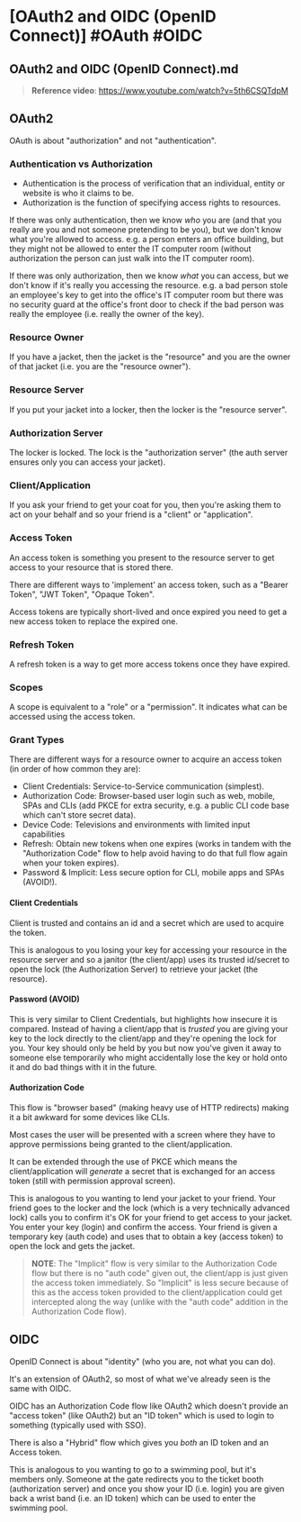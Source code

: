 # [OAuth2 and OIDC (OpenID Connect)] #OAuth #OIDC

## OAuth2 and OIDC (OpenID Connect).md

> **Reference video**: https://www.youtube.com/watch?v=5th6CSQTdpM

## OAuth2

OAuth is about "authorization" and not "authentication". 

### Authentication vs Authorization

- Authentication is the process of verification that an individual, entity or website is who it claims to be.
- Authorization is the function of specifying access rights to resources.

If there was only authentication, then we know _who_ you are (and that you really are you and not someone pretending to be you), but we don't know what you're allowed to access. e.g. a person enters an office building, but they might not be allowed to enter the IT computer room (without authorization the person can just walk into the IT computer room).

If there was only authorization, then we know _what_ you can access, but we don't know if it's really you accessing the resource. e.g. a bad person stole an employee's key to get into the office's IT computer room but there was no security guard at the office's front door to check if the bad person was really the employee (i.e. really the owner of the key).

### Resource Owner

If you have a jacket, then the jacket is the "resource" and you are the owner of that jacket (i.e. you are the "resource owner").

### Resource Server

If you put your jacket into a locker, then the locker is the "resource server".

### Authorization Server

The locker is locked. The lock is the "authorization server" (the auth server ensures only you can access your jacket).

### Client/Application

If you ask your friend to get your coat for you, then you're asking them to act on your behalf and so your friend is a "client" or "application".

### Access Token

An access token is something you present to the resource server to get access to your resource that is stored there.

There are different ways to 'implement' an access token, such as a "Bearer Token", "JWT Token", "Opaque Token".

Access tokens are typically short-lived and once expired you need to get a new access token to replace the expired one.

### Refresh Token

A refresh token is a way to get more access tokens once they have expired.

### Scopes

A scope is equivalent to a "role" or a "permission". It indicates what can be accessed using the access token.

### Grant Types

There are different ways for a resource owner to acquire an access token (in order of how common they are):

- Client Credentials: Service-to-Service communication (simplest).
- Authorization Code: Browser-based user login such as web, mobile, SPAs and CLIs (add PKCE for extra security, e.g. a public CLI code base which can't store secret data).
- Device Code: Televisions and environments with limited input capabilities
- Refresh: Obtain new tokens when one expires (works in tandem with the "Authorization Code" flow to help avoid having to do that full flow again when your token expires).
- Password & Implicit: Less secure option for CLI, mobile apps and SPAs (AVOID!).

#### Client Credentials

Client is trusted and contains an id and a secret which are used to acquire the token.

This is analogous to you losing your key for accessing your resource in the resource server and so a janitor (the client/app) uses its trusted id/secret to open the lock (the Authorization Server) to retrieve your jacket (the resource).

#### Password (AVOID)

This is very similar to Client Credentials, but highlights how insecure it is compared. Instead of having a client/app that is _trusted_ you are giving your key to the lock directly to the client/app and they're opening the lock for you. Your key should only be held by you but now you've given it away to someone else temporarily who might accidentally lose the key or hold onto it and do bad things with it in the future.

#### Authorization Code

This flow is "browser based" (making heavy use of HTTP redirects) making it a bit awkward for some devices like CLIs.

Most cases the user will be presented with a screen where they have to approve permissions being granted to the client/application.

It can be extended through the use of PKCE which means the client/application will _generate_ a secret that is exchanged for an access token (still with permission approval screen).

This is analogous to you wanting to lend your jacket to your friend. Your friend goes to the locker and the lock (which is a very technically advanced lock) calls you to confirm it's OK for your friend to get access to your jacket. You enter your key (login) and confirm the access. Your friend is given a temporary key (auth code) and uses that to obtain a key (access token) to open the lock and gets the jacket.

> **NOTE**: The "Implicit" flow is very similar to the Authorization Code flow but there is no "auth code" given out, the client/app is just given the access token immediately. So "Implicit" is less secure because of this as the access token provided to the client/application could get intercepted along the way (unlike with the "auth code" addition in the Authorization Code flow).

## OIDC

OpenID Connect is about "identity" (who you are, not what you can do).

It's an extension of OAuth2, so most of what we've already seen is the same with OIDC.

OIDC has an Authorization Code flow like OAuth2 which doesn't provide an "access token" (like OAuth2) but an "ID token" which is used to login to something (typically used with SSO).

There is also a "Hybrid" flow which gives you _both_ an ID token and an Access token.

This is analogous to you wanting to go to a swimming pool, but it's members only. Someone at the gate redirects you to the ticket booth (authorization server) and once you show your ID (i.e. login) you are given back a wrist band (i.e. an ID token) which can be used to enter the swimming pool.

